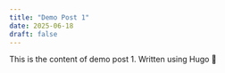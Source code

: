```yaml
---
title: "Demo Post 1"
date: 2025-06-18
draft: false
---
```


This is the content of demo post 1. Written using Hugo 🚀

